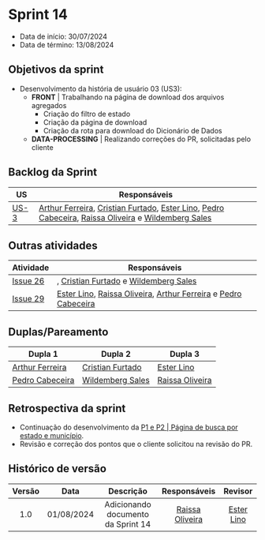 # Sprint 14

- Data de início: 30/07/2024
- Data de término: 13/08/2024

## Objetivos da sprint
* Desenvolvimento da história de usuário 03 (US3): 
    * **FRONT** | Trabalhando na página de download dos arquivos agregados
        * Criação do filtro de estado
        * Criação da página de download 
        * Criação da rota para download do Dicionário de Dados 
    * **DATA-PROCESSING** | Realizando correções do PR, solicitadas pelo cliente


## Backlog da Sprint
|**US**|**Responsáveis**|
|--------|-------------|
| [US-3](https://github.com/ResidenciaTICBrisa/T2G4-Querido-Diario/issues/15) | [Arthur Ferreira](https://github.com/ArthurFerreiraRodrigues), [Cristian Furtado](https://github.com/csafurtado), [Ester Lino](https://github.com/esteerlino), [Pedro Cabeceira](https://github.com/pkbceira03), [Raissa Oliveira](https://github.com/raissamsoliveira) e [Wildemberg Sales](https://github.com/wildemberg-sales) |

## Outras atividades
|**Atividade**|**Responsáveis**|
|--------|-------------|
| [Issue 26](https://github.com/ResidenciaTICBrisa/T2G4-Querido-Diario/issues/26) |, [Cristian Furtado](https://github.com/csafurtado) e [Wildemberg Sales](https://github.com/wildemberg-sales) |
| [Issue 29](https://github.com/ResidenciaTICBrisa/T2G4-Querido-Diario/issues/28) | [Ester Lino](https://github.com/esteerlino),  [Raissa Oliveira](https://github.com/raissamsoliveira), [Arthur Ferreira](https://github.com/ArthurFerreiraRodrigues) e [Pedro Cabeceira](https://github.com/pkbceira03) | 

## Duplas/Pareamento
|**Dupla 1**|**Dupla 2**|**Dupla 3**|
|-----------|-----------|-----------|
| [Arthur Ferreira](https://github.com/ArthurFerreiraRodrigues) | [Cristian Furtado](https://github.com/csafurtado) | [Ester Lino](https://github.com/esteerlino) |
| [Pedro Cabeceira](https://github.com/pkbceira03) | [Wildemberg Sales](https://github.com/wildemberg-sales) | [Raissa Oliveira](https://github.com/raissamsoliveira) |

## Retrospectiva da sprint 
* Continuação do desenvolvimento da  [P1 e P2 | Página de busca por estado e município](https://www.figma.com/design/PTRrSgLiz6DOlkYwA3Tt6Q/Prot%C3%B3tipo-para-a-p%C3%A1gina-%22Tecnologia-na-Educa%C3%A7%C3%A3o%22?node-id=416-6&t=BNnCpDpNmojNy1q0-0).
* Revisão e correção dos pontos que o cliente solicitou na revisão do PR. 


## Histórico de versão

| Versão |    Data    |   Descrição   |       Responsáveis        |                     Revisor                     |
| :----: | :--------: | :-----------: | :-----------------------: | :---------------------------------------------: |
|  1.0   | 01/08/2024  | Adicionando documento da Sprint 14 | [Raissa Oliveira](https://github.com/raissamsoliveira)                           |    [Ester Lino](https://github.com/esteerlino)|